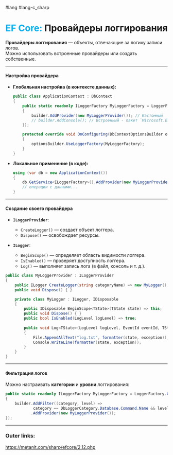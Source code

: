 #lang #lang-c_sharp 
# <font color="#00b0f0">EF Core:</font> Провайдеры логгирования

**Провайдеры логгирования** — объекты, отвечающие за логику записи логов.  
Можно использовать встроенные провайдеры или создать собственные.  

---
#### **Настройка провайдера**  

- **Глобальная настройка (в контексте данных):**  
	```csharp
	public class ApplicationContext : DbContext
	{
	    public static readonly ILoggerFactory MyLoggerFactory = LoggerFactory.Create(builder =>
	    {
	        builder.AddProvider(new MyLoggerProvider()); // Кастомный
	        // builder.AddConsole(); // Встроенный - пакет `Microsoft.Extensions.Logging.Console`
	    });
	
	    protected override void OnConfiguring(DbContextOptionsBuilder optionsBuilder)
	    {
	        optionsBuilder.UseLoggerFactory(MyLoggerFactory);
	    }
	}
	``` 

- **Локальное применение (в коде):**  
	```csharp
	using (var db = new ApplicationContext())
	{
	    db.GetService<ILoggerFactory>().AddProvider(new MyLoggerProvider()); // Кастомный
	    // операции с данными...
	}
	```  
 
---
#### **Создание своего провайдера**  
  
- **`ILoggerProvider`**:  
  - `CreateLogger()` — создает объект логгера.  
  - `Dispose()` — освобождает ресурсы.  

- **`ILogger`**:  
  - `BeginScope()` — определяет область видимости логгера.  
  - `IsEnabled()` — проверяет доступность логгера.  
  - `Log()` — выполняет запись лога (в файл, консоль и т. д.).  

```csharp
public class MyLoggerProvider : ILoggerProvider
{
    public ILogger CreateLogger(string categoryName) => new MyLogger();
    public void Dispose() { }

    private class MyLogger : ILogger, IDisposable
    {
        public IDisposable BeginScope<TState>(TState state) => this;
        public void Dispose() { }
        public bool IsEnabled(LogLevel logLevel) => true;
        
        public void Log<TState>(LogLevel logLevel, EventId eventId, TState state, Exception? exception, Func<TState, Exception?, string> formatter)
        {
            File.AppendAllText("log.txt", formatter(state, exception));
            Console.WriteLine(formatter(state, exception));
        }
    }
}
```  

---
#### **Фильтрация логов**  
Можно настраивать **категории** и **уровни** логгирования:  
```csharp
public static readonly ILoggerFactory MyLoggerFactory = LoggerFactory.Create(builder =>
{
    builder.AddFilter((category, level) => 
            category == DbLoggerCategory.Database.Command.Name && level == LogLevel.Information)
           .AddProvider(new MyLoggerProvider());
});
```  

---
### Outer links:
https://metanit.com/sharp/efcore/2.12.php
